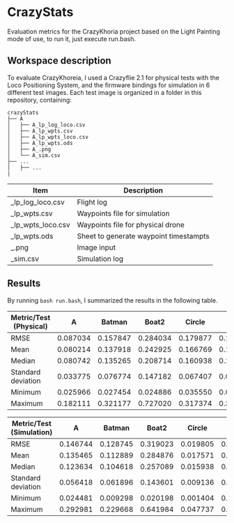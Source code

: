 # CrazyStats

Evaluation metrics for the CrazyKhoria project based on the Light Painting mode of use, to run it, just execute run.bash.

## Workspace description

To evaluate CrazyKhoreia, I used a Crazyflie 2.1 for physical tests with the Loco Positioning System, and the firmware bindings for simulation in 6 different test images. Each test image is organized in a folder in this repository, containing:

```
crazyStats
├── A
│   ├── A_lp_log_loco.csv
│   ├── A_lp_wpts.csv
│   ├── A_lp_wpts_loco.csv
│   ├── A_lp_wpts.ods
│   ├── A_.png
│   └── A_sim.csv
├── ...
│   ├── ...
|
```

| Item    | Description |
| -------- | ------- |
| _lp_log_loco.csv  | Flight log    |
| _lp_wpts.csv | Waypoints file for simulation     |
| _lp_wpts_loco.csv    | Waypoints file for physical drone    |
| _lp_wpts.ods   | Sheet to generate waypoint timestampts    |
| _.png   | Image input    |
| _sim.csv    | Simulation log |

## Results
By running `bash run.bash`, I summarized the results in the following table.

| Metric/Test (Physical) | A        | Batman   | Boat2    | Circle   | Heart    | Holi     | Average  |
|------------------------|----------|----------|----------|----------|----------|----------|----------|
| RMSE                   | 0.087034 | 0.157847 | 0.284034 | 0.179877 | 0.154584 | 0.417562 | 0.213490 |
| Mean                   | 0.080214 | 0.137918 | 0.242925 | 0.166769 | 0.138483 | 0.355412 | 0.186954 |
| Median                 | 0.080742 | 0.135265 | 0.208714 | 0.160938 | 0.137564 | 0.304038 | 0.171210 |
| Standard deviation     | 0.033775 | 0.076774 | 0.147182 | 0.067407 | 0.068693 | 0.219182 | 0.102169 |
| Minimum                | 0.025966 | 0.027454 | 0.024886 | 0.035550 | 0.015202 | 0.013244 | 0.023717 |
| Maximum                | 0.182111 | 0.321177 | 0.727020 | 0.317374 | 0.310204 | 1.036357 | 0.482374 |

| Metric/Test (Simulation) | A        | Batman   | Boat2    | Circle   | Heart    | Holi     | Average  |
|------------------------|----------|----------|----------|----------|----------|----------|----------|
| RMSE                   | 0.146744 | 0.128745 | 0.319023 | 0.019805 | 0.019607 | 0.182799 | 0.136121 |
| Mean                   | 0.135465 | 0.112889 | 0.284876 | 0.017571 | 0.018496 | 0.145958 | 0.119209 |
| Median                 | 0.123634 | 0.104618 | 0.257089 | 0.015938 | 0.019302 | 0.116380 | 0.106160 |
| Standard deviation     | 0.056418 | 0.061896 | 0.143601 | 0.009136 | 0.006504 | 0.110054 | 0.064602 |
| Minimum                | 0.024481 | 0.009298 | 0.020198 | 0.001404 | 0.003700 | 0.001245 | 0.010054 |
| Maximum                | 0.292981 | 0.229668 | 0.641984 | 0.047737 | 0.032369 | 0.408934 | 0.275612 |
